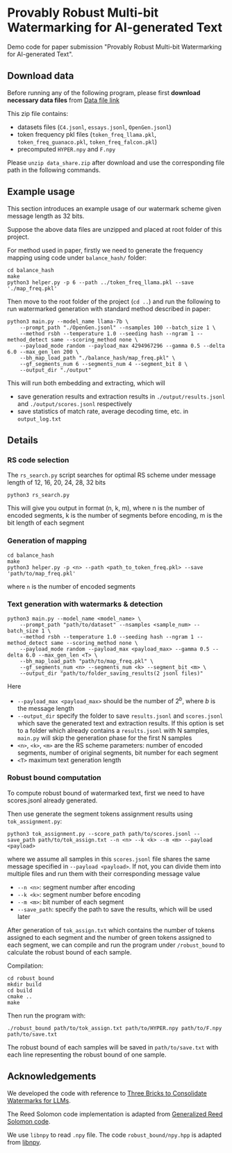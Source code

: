 # Provably Robust Multi-bit Watermarking for AI-generated Text

Demo code for paper submission "Provably Robust Multi-bit Watermarking for AI-generated Text".

## Download data

Before running any of the following program, please first **download necessary data files** from [Data file link](https://drive.google.com/file/d/1CIX-VAz24L03jTHaRk3kEcZ73_jGQQha/view?usp=drive_link)

This zip file contains:
- datasets files (`C4.jsonl`, `essays.jsonl`, `OpenGen.jsonl`)
- token frequency pkl files (`token_freq_llama.pkl`, `token_freq_guanaco.pkl`, `token_freq_falcon.pkl`)
- precomputed `HYPER.npy` and `F.npy`

Please `unzip data_share.zip` after download and use the corresponding file path in the following commands.

## Example usage
This section introduces an example usage of our watermark scheme given message length as 32 bits.

Suppose the above data files are unzipped and placed at root folder of this project.

For method used in paper, firstly we need to generate the frequency mapping using code under `balance_hash/` folder:
```shell
cd balance_hash
make
python3 helper.py -p 6 --path ../token_freq_llama.pkl --save './map_freq.pkl'
```
Then move to the root folder of the project (`cd ..`) and run the following to run watermarked generation with standard method described in paper:

```shell
python3 main.py --model_name llama-7b \
    --prompt_path "./OpenGen.jsonl" --nsamples 100 --batch_size 1 \
    --method rsbh --temperature 1.0 --seeding hash --ngram 1 --method_detect same --scoring_method none \
    --payload_mode random --payload_max 4294967296 --gamma 0.5 --delta 6.0 --max_gen_len 200 \
    --bh_map_load_path "./balance_hash/map_freq.pkl" \
    --gf_segments_num 6 --segments_num 4 --segment_bit 8 \
    --output_dir "./output"
```

This will run both embedding and extracting, which will 
- save generation results and extraction results in `./output/results.jsonl` and `./output/scores.jsonl` respectively
- save statistics of match rate, average decoding time, etc. in `output_log.txt`

## Details

### RS code selection

The `rs_search.py` script searches for optimal RS scheme under message length of 12, 16, 20, 24, 28, 32 bits

```shell
python3 rs_search.py
```

This will give you output in format (n, k, m), where n is the number of encoded segments, k is the number of segments before encoding, m is the bit length of each segment

### Generation of mapping

```shell
cd balance_hash
make
python3 helper.py -p <n> --path <path_to_token_freq.pkl> --save 'path/to/map_freq.pkl'
```

where `n` is the number of encoded segments

### Text generation with watermarks & detection

```shell
python3 main.py --model_name <model_name> \
    --prompt_path "path/to/dataset" --nsamples <sample_num> --batch_size 1 \
    --method rsbh --temperature 1.0 --seeding hash --ngram 1 --method_detect same --scoring_method none \
    --payload_mode random --payload_max <payload_max> --gamma 0.5 --delta 6.0 --max_gen_len <T> \
    --bh_map_load_path "path/to/map_freq.pkl" \
    --gf_segments_num <n> --segments_num <k> --segment_bit <m> \
    --output_dir "path/to/folder_saving_results(2 jsonl files)"
```
Here 
- `--payload_max <payload_max>` should be the number of $2 ^ b$, where $b$ is the message length
- `--output_dir` specify the folder to save `results.jsonl` and `scores.jsonl` which save the generated text and extraction results. If this option is set to a folder which already contains a `results.jsonl` with N samples, `main.py` will skip the generation phase for the first N samples
- `<n>`, `<k>`, `<m>` are the RS scheme parameters: number of encoded segments, number of original segments, bit number for each segment
- `<T>` maximum text generation length

### Robust bound computation

To compute robust bound of watermarked text, first we need to have scores.jsonl already generated.

Then use generate the segment tokens assignment results using `tok_assignment.py`:

```shell
python3 tok_assignment.py --score_path path/to/scores.jsonl --save_path path/to/tok_assign.txt --n <n> --k <k> --m <m> --payload <payload>
```
where we assume all samples in this `scores.jsonl` file shares the same message specified in `--payload <payload>`. If not, you can divide them into multiple files and run them with their corresponding message value

- `--n <n>`: segment number after encoding
- `--k <k>`: segment number before encoding
- `--m <m>`: bit number of each segment
- `--save_path`: specify the path to save the results, which will be used later

After generation of `tok_assign.txt` which contains the number of tokens assigned to each segment and the number of green tokens assigned to each segment, we can compile and run the program under `/robust_bound` to calculate the robust bound of each sample.

Compilation:

```shell
cd robust_bound
mkdir build
cd build
cmake ..
make
```
Then run the program with:
```shell
./robust_bound path/to/tok_assign.txt path/to/HYPER.npy path/to/F.npy path/to/save.txt
```

The robust bound of each samples will be saved in `path/to/save.txt` with each line representing the robust bound of one sample.

## Acknowledgements

We developed the code with reference to [Three Bricks to Consolidate Watermarks for LLMs](https://github.com/facebookresearch/three_bricks).

The Reed Solomon code implementation is adapted from [Generalized Reed Solomon code](https://github.com/raeudigerRaeffi/generalizedReedSolomon).

We use `libnpy` to read `.npy` file. The code `robust_bound/npy.hpp` is adapted from [libnpy](https://github.com/llohse/libnpy/blob/master/include/npy.hpp).

